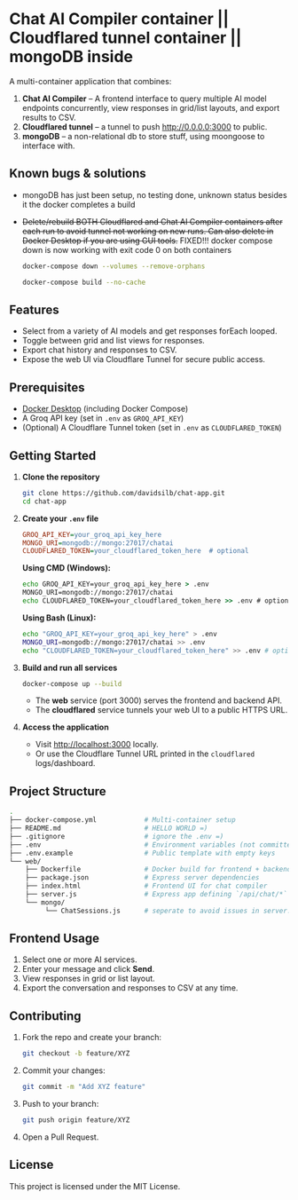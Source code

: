 # Chat AI Compiler container || Cloudflared tunnel container || mongoDB inside

A multi-container application that combines:

1. **Chat AI Compiler** – A frontend interface to query multiple AI model endpoints concurrently, view responses in grid/list layouts, and export results to CSV.
2. **Cloudflared tunnel** – a tunnel to push http://0.0.0.0:3000 to public.
3. **mongoDB** – a non-relational db to store stuff, using moongoose to interface with.

## Known bugs & solutions

- mongoDB has just been setup, no testing done, unknown status besides it the docker completes a build

- ~~Delete/rebuild BOTH Cloudflared and Chat AI Compiler containers after each run to avoid tunnel not working on new runs. Can also delete in Docker Desktop if you are using GUI tools.~~ FIXED!!! docker compose down is now working with exit code 0 on both containers

   ```bash
   docker-compose down --volumes --remove-orphans
   ```

   ```bash
   docker-compose build --no-cache
   ```

## Features

- Select from a variety of AI models and get responses forEach looped.
- Toggle between grid and list views for responses.
- Export chat history and responses to CSV.
- Expose the web UI via Cloudflare Tunnel for secure public access.

## Prerequisites

- [Docker Desktop](https://www.docker.com/products/docker-desktop) (including Docker Compose)
- A Groq API key (set in `.env` as `GROQ_API_KEY`)
- (Optional) A Cloudflare Tunnel token (set in `.env` as `CLOUDFLARED_TOKEN`)

## Getting Started

1. **Clone the repository**

   ```bash
   git clone https://github.com/davidsilb/chat-app.git
   cd chat-app
   ```

2. **Create your `.env` file**

   ```ini
   GROQ_API_KEY=your_groq_api_key_here
   MONGO_URI=mongodb://mongo:27017/chatai
   CLOUDFLARED_TOKEN=your_cloudflared_token_here  # optional
   ```

   **Using CMD (Windows):**

   ```cmd
   echo GROQ_API_KEY=your_groq_api_key_here > .env
   MONGO_URI=mongodb://mongo:27017/chatai
   echo CLOUDFLARED_TOKEN=your_cloudflared_token_here >> .env # optional
   ```

   **Using Bash (Linux):**

   ```bash
   echo "GROQ_API_KEY=your_groq_api_key_here" > .env
   MONGO_URI=mongodb://mongo:27017/chatai >> .env
   echo "CLOUDFLARED_TOKEN=your_cloudflared_token_here" >> .env # optional
   ```

3. **Build and run all services**

   ```bash
   docker-compose up --build
   ```

   - The **web** service (port 3000) serves the frontend and backend API.
   - The **cloudflared** service tunnels your web UI to a public HTTPS URL.

4. **Access the application**

   - Visit [http://localhost:3000](http://localhost:3000) locally.
   - Or use the Cloudflare Tunnel URL printed in the `cloudflared` logs/dashboard.

## Project Structure

```bash
.
├── docker-compose.yml            # Multi-container setup
├── README.md                     # HELLO WORLD =)
├── .gitignore                    # ignore the .env =)
├── .env                          # Environment variables (not committed)
├── .env.example                  # Public template with empty keys
└── web/
    ├── Dockerfile                # Docker build for frontend + backend
    ├── package.json              # Express server dependencies
    ├── index.html                # Frontend UI for chat compiler
    ├── server.js                 # Express app defining `/api/chat/*` routes
    └── mongo/
         └── ChatSessions.js      # seperate to avoid issues in server.js
```

## Frontend Usage

1. Select one or more AI services.
2. Enter your message and click **Send**.
3. View responses in grid or list layout.
4. Export the conversation and responses to CSV at any time.

## Contributing

1. Fork the repo and create your branch:

   ```bash
   git checkout -b feature/XYZ
   ```

2. Commit your changes:

   ```bash
   git commit -m "Add XYZ feature"
   ```

3. Push to your branch:

   ```bash
   git push origin feature/XYZ
   ```

4. Open a Pull Request.

## License

This project is licensed under the MIT License.
